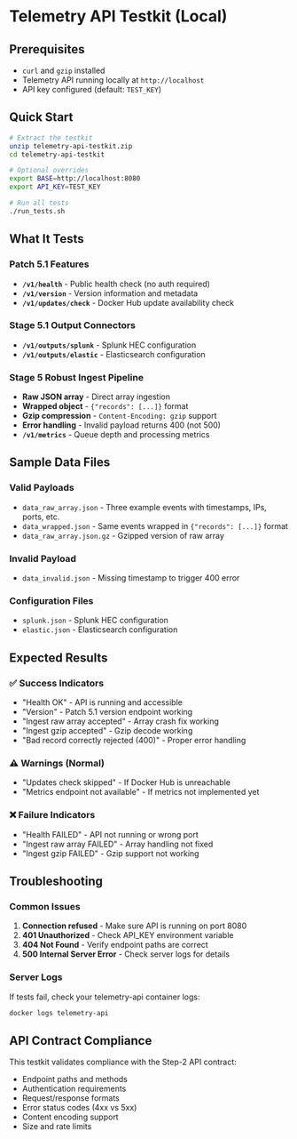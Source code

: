 # Telemetry API Testkit (Local)

## Prerequisites
- `curl` and `gzip` installed
- Telemetry API running locally at `http://localhost`
- API key configured (default: `TEST_KEY`)

## Quick Start
```bash
# Extract the testkit
unzip telemetry-api-testkit.zip
cd telemetry-api-testkit

# Optional overrides
export BASE=http://localhost:8080
export API_KEY=TEST_KEY

# Run all tests
./run_tests.sh
```

## What It Tests

### Patch 5.1 Features
- **`/v1/health`** - Public health check (no auth required)
- **`/v1/version`** - Version information and metadata
- **`/v1/updates/check`** - Docker Hub update availability check

### Stage 5.1 Output Connectors
- **`/v1/outputs/splunk`** - Splunk HEC configuration
- **`/v1/outputs/elastic`** - Elasticsearch configuration

### Stage 5 Robust Ingest Pipeline
- **Raw JSON array** - Direct array ingestion
- **Wrapped object** - `{"records": [...]}` format
- **Gzip compression** - `Content-Encoding: gzip` support
- **Error handling** - Invalid payload returns 400 (not 500)
- **`/v1/metrics`** - Queue depth and processing metrics

## Sample Data Files

### Valid Payloads
- `data_raw_array.json` - Three example events with timestamps, IPs, ports, etc.
- `data_wrapped.json` - Same events wrapped in `{"records": [...]}` format
- `data_raw_array.json.gz` - Gzipped version of raw array

### Invalid Payload
- `data_invalid.json` - Missing timestamp to trigger 400 error

### Configuration Files
- `splunk.json` - Splunk HEC configuration
- `elastic.json` - Elasticsearch configuration

## Expected Results

### ✅ Success Indicators
- "Health OK" - API is running and accessible
- "Version" - Patch 5.1 version endpoint working
- "Ingest raw array accepted" - Array crash fix working
- "Ingest gzip accepted" - Gzip decode working
- "Bad record correctly rejected (400)" - Proper error handling

### ⚠️ Warnings (Normal)
- "Updates check skipped" - If Docker Hub is unreachable
- "Metrics endpoint not available" - If metrics not implemented yet

### ❌ Failure Indicators
- "Health FAILED" - API not running or wrong port
- "Ingest raw array FAILED" - Array handling not fixed
- "Ingest gzip FAILED" - Gzip support not working

## Troubleshooting

### Common Issues
1. **Connection refused** - Make sure API is running on port 8080
2. **401 Unauthorized** - Check API_KEY environment variable
3. **404 Not Found** - Verify endpoint paths are correct
4. **500 Internal Server Error** - Check server logs for details

### Server Logs
If tests fail, check your telemetry-api container logs:
```bash
docker logs telemetry-api
```

## API Contract Compliance

This testkit validates compliance with the Step-2 API contract:
- Endpoint paths and methods
- Authentication requirements
- Request/response formats
- Error status codes (4xx vs 5xx)
- Content encoding support
- Size and rate limits
